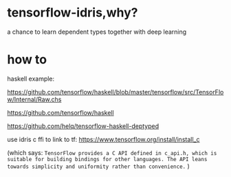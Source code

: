 # tensorflow-idris,why?
a chance to learn dependent types together with deep learning


# how to
haskell example:

https://github.com/tensorflow/haskell/blob/master/tensorflow/src/TensorFlow/Internal/Raw.chs

https://github.com/tensorflow/haskell

https://github.com/helq/tensorflow-haskell-deptyped

use idris c ffi to link to tf:
https://www.tensorflow.org/install/install_c

(which says: `TensorFlow provides a C API defined in c_api.h, which is suitable for building bindings for other languages. The API leans towards simplicity and uniformity rather than convenience.` )
